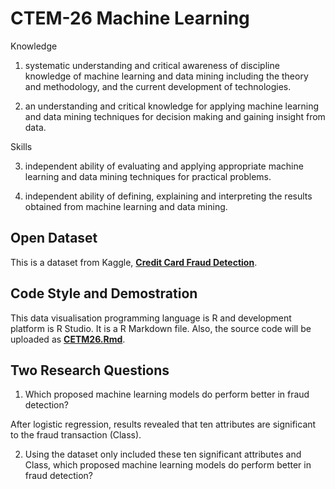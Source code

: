 # CTEM-26 Machine Learning

Knowledge

1. systematic understanding and critical awareness of discipline knowledge of
machine learning and data mining including the theory and methodology, and
the current development of technologies.

2. an understanding and critical knowledge for applying machine learning and
data mining techniques for decision making and gaining insight from data.

Skills

3. independent ability of evaluating and applying appropriate machine learning
and data mining techniques for practical problems.

4. independent ability of defining, explaining and interpreting the results
obtained from machine learning and data mining.

## Open Dataset
This is a dataset from Kaggle, [**Credit Card Fraud Detection**](https://www.kaggle.com/mlg-ulb/creditcardfraud).

## Code Style and Demostration
This data visualisation programming language is R and development platform is R Studio. It is a R Markdown file.
Also, the source code will be uploaded as [**CETM26.Rmd**](https://github.com/chrisyeungwc/CETM-26/blob/master/CETM26.Rmd).

## Two Research Questions
1.	Which proposed machine learning models do perform better in fraud detection?

After logistic regression, results revealed that ten attributes are significant to the fraud transaction (Class).

2.	Using the dataset only included these ten significant attributes and Class, which proposed machine learning models do perform better in fraud detection?
